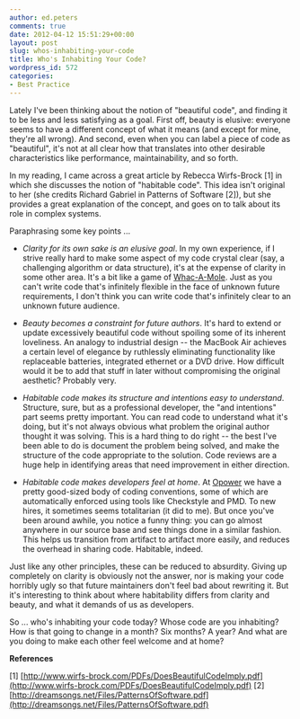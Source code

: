 ```yaml
---
author: ed.peters
comments: true
date: 2012-04-12 15:51:29+00:00
layout: post
slug: whos-inhabiting-your-code
title: Who's Inhabiting Your Code?
wordpress_id: 572
categories:
- Best Practice
---
```


Lately I've been thinking about the notion of "beautiful code", and finding it to be less and less satisfying as a goal.  First off, beauty is elusive: everyone seems to have a different concept of what it means (and except for mine, they're all wrong).  And second, even when you can label a piece of code as "beautiful", it's not at all clear how that translates into other desirable characteristics like performance, maintainability, and so forth.

In my reading, I came across a great article by Rebecca Wirfs-Brock [1] in which she discusses the notion of "habitable code".  This idea isn't original to her (she credits Richard Gabriel in Patterns of Software [2]), but she provides a great explanation of the concept, and goes on to talk about its role in complex systems.

Paraphrasing some key points ...



	
  * _Clarity for its own sake is an elusive goal_.  In my own experience, if I strive really hard to make some aspect of my code crystal clear (say, a challenging algorithm or data structure), it's at the expense of clarity in some other area. It's a bit like a game of [Whac-A-Mole](http://en.wikipedia.org/wiki/Whac-A-Mole).  Just as you can't write code that's infinitely flexible in the face of unknown future requirements, I don't think you can write code that's infinitely clear to an unknown future audience.

	
  * _Beauty becomes a constraint for future authors_.  It's hard to extend or update excessively beautiful code without spoiling some of its inherent loveliness.  An analogy to industrial design -- the MacBook Air achieves a certain level of elegance by ruthlessly eliminating functionality like replaceable batteries, integrated ethernet or a DVD drive.  How difficult would it be to add that stuff in later without compromising the original aesthetic?  Probably very.

	
  * _Habitable code makes its structure and intentions easy to understand_.  Structure, sure, but as a professional developer, the "and intentions" part seems pretty important.  You can read code to understand what it's doing, but it's not always obvious what problem the original author thought it was solving.  This is a hard thing to do right -- the best I've been able to do is document the problem being solved, and make the structure of the code appropriate to the solution.  Code reviews are a huge help in identifying areas that need improvement in either direction.

	
  * _Habitable code makes developers feel at home_.  At [Opower](http://www.opower.com) we have a pretty good-sized body of coding conventions, some of which are automatically enforced using tools like Checkstyle and PMD.  To new hires, it sometimes seems totalitarian (it did to me). But once you've been around awhile, you notice a funny thing: you can go almost anywhere in our source base and see things done in a similar fashion.  This helps us transition from artifact to artifact more easily, and reduces the overhead in sharing code. Habitable, indeed.


Just like any other principles, these can be reduced to absurdity.  Giving up completely on clarity is obviously not the answer, nor is making your code horribly ugly so that future maintainers don't feel bad about rewriting it.  But it's interesting to think about where habitability differs from clarity and beauty, and what it demands of us as developers.

So ... who's inhabiting your code today?  Whose code are you inhabiting?  How is that going to change in a month?  Six months?  A year?  And what are you doing to make each other feel welcome and at home?

**References**

[1] [http://www.wirfs-brock.com/PDFs/DoesBeautifulCodeImply.pdf](http://www.wirfs-brock.com/PDFs/DoesBeautifulCodeImply.pdf)
[2] [http://dreamsongs.net/Files/PatternsOfSoftware.pdf](http://dreamsongs.net/Files/PatternsOfSoftware.pdf)
